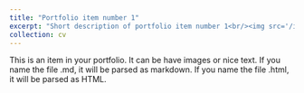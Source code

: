 ```yaml
---
title: "Portfolio item number 1"
excerpt: "Short description of portfolio item number 1<br/><img src='/images/500x300.png'>"
collection: cv
---
```


This is an item in your portfolio. It can be have images or nice text. If you name the file .md, it will be parsed as markdown. If you name the file .html, it will be parsed as HTML. 

